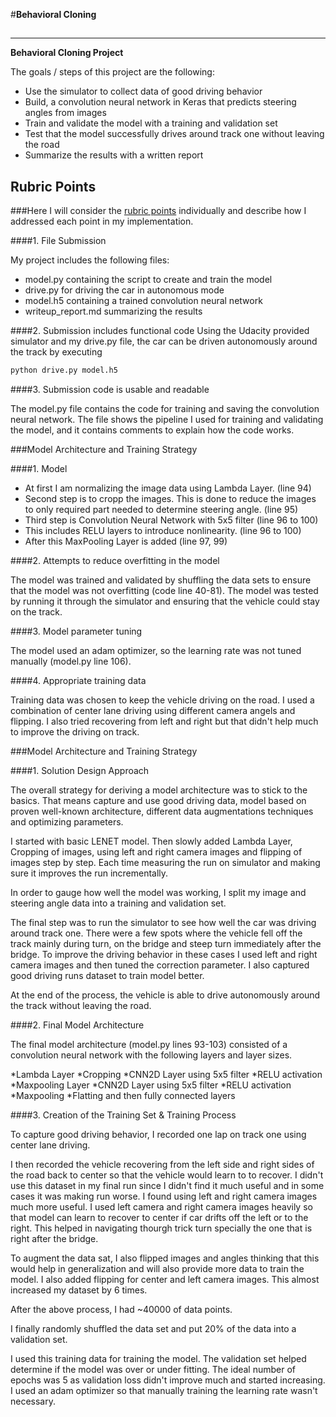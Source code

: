 #**Behavioral Cloning** 

##
---

**Behavioral Cloning Project**

The goals / steps of this project are the following:
* Use the simulator to collect data of good driving behavior
* Build, a convolution neural network in Keras that predicts steering angles from images
* Train and validate the model with a training and validation set
* Test that the model successfully drives around track one without leaving the road
* Summarize the results with a written report


## Rubric Points
###Here I will consider the [rubric points](https://review.udacity.com/#!/rubrics/432/view) individually and describe how I addressed each point in my implementation.  


####1. File Submission

My project includes the following files:
* model.py containing the script to create and train the model
* drive.py for driving the car in autonomous mode
* model.h5 containing a trained convolution neural network 
* writeup_report.md summarizing the results

####2. Submission includes functional code
Using the Udacity provided simulator and my drive.py file, the car can be driven autonomously around the track by executing 
```sh
python drive.py model.h5
```

####3. Submission code is usable and readable

The model.py file contains the code for training and saving the convolution neural network. The file shows the pipeline I used for training and validating the model, and it contains comments to explain how the code works.

###Model Architecture and Training Strategy

####1. Model

* At first I am normalizing the image data using Lambda Layer. (line 94)
* Second step is to cropp the images. This is done to reduce the images to only required part needed to determine steering angle. (line 95) 
* Third step is Convolution Neural Network with 5x5 filter (line 96 to 100)
* This includes RELU layers to introduce nonlinearity. (line 96 to 100)
* After this MaxPooling Layer is added (line 97, 99)

####2. Attempts to reduce overfitting in the model

The model was trained and validated by shuffling the data sets to ensure that the model was not overfitting (code line 40-81). The model was tested by running it through the simulator and ensuring that the vehicle could stay on the track.

####3. Model parameter tuning

The model used an adam optimizer, so the learning rate was not tuned manually (model.py line 106).

####4. Appropriate training data

Training data was chosen to keep the vehicle driving on the road. I used a combination of center lane driving using different camera angels and flipping. I also tried recovering from left and right but that didn't help much to improve the driving on track. 

###Model Architecture and Training Strategy

####1. Solution Design Approach

The overall strategy for deriving a model architecture was to stick to the basics. That means capture and use good driving data, model based on proven well-known architecture, different data augmentations techniques and optimizing parameters. 

I started with basic LENET model. Then slowly added Lambda Layer, Cropping of images, using left and right camera images and flipping of images step by step. Each time measuring the run on simulator and making sure it improves the run incrementally. 

In order to gauge how well the model was working, I split my image and steering angle data into a training and validation set. 

The final step was to run the simulator to see how well the car was driving around track one. There were a few spots where the vehicle fell off the track mainly during turn, on the bridge and steep turn immediately after the bridge. To improve the driving behavior in these cases I used left and right camera images and then tuned the correction parameter. I also captured good driving runs dataset to train model better.

At the end of the process, the vehicle is able to drive autonomously around the track without leaving the road.

####2. Final Model Architecture

The final model architecture (model.py lines 93-103) consisted of a convolution neural network with the following layers and layer sizes.

*Lambda Layer
*Cropping
*CNN2D Layer using 5x5 filter
*RELU activation
*Maxpooling Layer
*CNN2D Layer using 5x5 filter
*RELU activation
*Maxpooling
*Flatting and then fully connected layers

####3. Creation of the Training Set & Training Process

To capture good driving behavior, I recorded one lap on track one using center lane driving.

I then recorded the vehicle recovering from the left side and right sides of the road back to center so that the vehicle would learn to to recover. I didn't use this dataset in my final run since I didn't find it much useful and in some cases it was making run worse. I found using left and right camera images much more useful. I used left camera and right camera images heavily so that model can learn to recover to center if car drifts off the left or to the right. This helped in navigating thourgh trick turn specially the one that is right after the bridge. 

To augment the data sat, I also flipped images and angles thinking that this would help in generalization and will also provide more data to train the model. I also added flipping for center and left camera images. This almost increased my dataset by 6 times.

After the above process, I had ~40000 of data points. 

I finally randomly shuffled the data set and put 20% of the data into a validation set. 

I used this training data for training the model. The validation set helped determine if the model was over or under fitting. The ideal number of epochs was 5 as validation loss didn't improve much and started increasing. I used an adam optimizer so that manually training the learning rate wasn't necessary.
